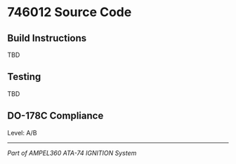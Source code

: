 # 746012 Source Code

## Build Instructions

TBD

## Testing

TBD

## DO-178C Compliance

Level: A/B

---

*Part of AMPEL360 ATA-74 IGNITION System*
